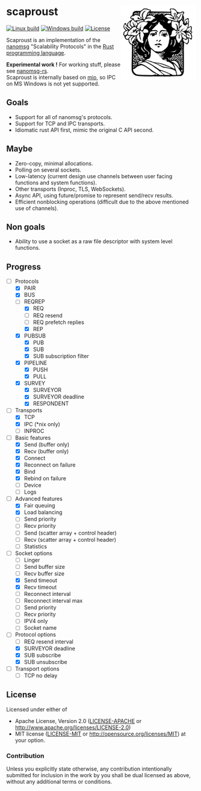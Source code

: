 # scaproust <img src=albertine-like.jpg align=right width=200 height=200>

[![Linux build](https://img.shields.io/travis/blabaere/scaproust.svg?label=linux)](https://travis-ci.org/blabaere/scaproust)
[![Windows build](https://img.shields.io/appveyor/ci/blabaere/scaproust.svg?label=windows)](https://ci.appveyor.com/project/blabaere/scaproust)
[![License](https://img.shields.io/github/license/blabaere/scaproust.svg)](https://github.com/blabaere/scaproust/blob/master/LICENSE)

Scaproust is an implementation of the [nanomsg](http://nanomsg.org/index.html) "Scalability Protocols" in the [Rust programming language](http://www.rust-lang.org/).

**Experimental work !** For working stuff, please see [nanomsg-rs](https://github.com/blabaere/nanomsg.rs).  
Scaproust is internally based on [mio](https://github.com/carllerche/mio), so IPC on MS Windows is not yet supported.

## Goals
* Support for all of nanomsg's protocols.
* Support for TCP and IPC transports.
* Idiomatic rust API first, mimic the original C API second.

## Maybe
* Zero-copy, minimal allocations.
* Polling on several sockets.
* Low-latency (current design use channels between user facing functions and system functions).
* Other transports (Inproc, TLS, WebSockets).
* Async API, using future/promise to represent send/recv results.
* Efficient nonblocking operations (difficult due to the above mentioned use of channels).

## Non goals
* Ability to use a socket as a raw file descriptor with system level functions.

## Progress
- [ ] Protocols
  - [x] PAIR
  - [x] BUS
  - [ ] REQREP
    - [x] REQ
    - [ ] REQ resend
    - [ ] REQ prefetch replies
    - [x] REP
  - [x] PUBSUB
    - [x] PUB
    - [x] SUB
    - [x] SUB subscription filter
  - [x] PIPELINE
    - [x] PUSH
    - [x] PULL
  - [x] SURVEY
    - [x] SURVEYOR
    - [x] SURVEYOR deadline
    - [x] RESPONDENT  

- [ ] Transports
  - [x] TCP
  - [x] IPC (*nix only)
  - [ ] INPROC  

- [ ] Basic features
  - [x] Send (buffer only)
  - [x] Recv (buffer only)
  - [x] Connect 
  - [x] Reconnect on failure
  - [x] Bind
  - [x] Rebind on failure
  - [ ] Device
  - [ ] Logs

- [ ] Advanced features
  - [x] Fair queuing
  - [x] Load balancing
  - [ ] Send priority
  - [ ] Recv priority
  - [ ] Send (scatter array + control header)
  - [ ] Recv (scatter array + control header)
  - [ ] Statistics

- [ ] Socket options
  - [ ] Linger
  - [ ] Send buffer size
  - [ ] Recv buffer size
  - [x] Send timeout
  - [x] Recv timeout
  - [ ] Reconnect interval
  - [ ] Reconnect interval max
  - [ ] Send priority
  - [ ] Recv priority
  - [ ] IPV4 only
  - [ ] Socket name

- [ ] Protocol options
    - [ ] REQ resend interval
    - [x] SURVEYOR deadline
    - [x] SUB subscribe
    - [x] SUB unsubscribe

- [ ] Transport options
    - [ ] TCP no delay

## License

Licensed under either of
 * Apache License, Version 2.0 ([LICENSE-APACHE](LICENSE-APACHE) or http://www.apache.org/licenses/LICENSE-2.0)
 * MIT license ([LICENSE-MIT](LICENSE-MIT) or http://opensource.org/licenses/MIT)
at your option.

### Contribution

Unless you explicitly state otherwise, any contribution intentionally submitted
for inclusion in the work by you shall be dual licensed as above, without any
additional terms or conditions.